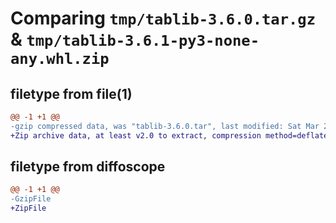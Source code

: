 # Comparing `tmp/tablib-3.6.0.tar.gz` & `tmp/tablib-3.6.1-py3-none-any.whl.zip`

## filetype from file(1)

```diff
@@ -1 +1 @@
-gzip compressed data, was "tablib-3.6.0.tar", last modified: Sat Mar 23 11:06:04 2024, max compression
+Zip archive data, at least v2.0 to extract, compression method=deflate
```

## filetype from diffoscope

```diff
@@ -1 +1 @@
-GzipFile
+ZipFile
```

